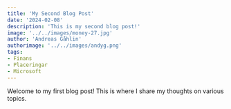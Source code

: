 ```yaml
---
title: 'My Second Blog Post'
date: '2024-02-08'
description: 'This is my second blog post!'
image: '../../images/money-27.jpg'
author: 'Andreas Gåhlin'
authorimage: '../../images/andyg.png'
tags:
- Finans
- Placeringar
- Microsoft
---
```


Welcome to my first blog post! This is where I share my thoughts on various topics.

<!-- Additional content goes here -->